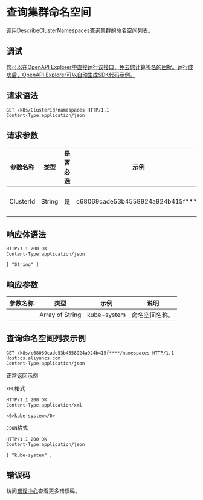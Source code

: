 # 查询集群命名空间

调用DescribeClusterNamespaces查询集群的命名空间列表。

## 调试

[您可以在OpenAPI Explorer中直接运行该接口，免去您计算签名的困扰。运行成功后，OpenAPI Explorer可以自动生成SDK代码示例。](https://api.aliyun.com/#product=CS&api=DescribeClusterNamespaces&type=ROA&version=2015-12-15)

## 请求语法

```
GET /k8s/ClusterId/namespaces HTTP/1.1
Content-Type:application/json
```

## 请求参数

|参数名称|类型|是否必选|示例|说明|
|----|--|----|--|--|
|ClusterId|String|是|c68069cade53b4558924a924b415f\*\*\*\*|集群ID。 |

## 响应体语法

```
HTTP/1.1 200 OK
Content-Type:application/json

[ "String" ]
```

## 响应参数

|参数名称|类型|示例|说明|
|----|--|--|--|
| |Array of String|kube-system|命名空间名称。 |

## 查询命名空间列表示例

```
GET /k8s/c68069cade53b4558924a924b415f****/namespaces HTTP/1.1
Host:cs.aliyuncs.com
Content-Type:application/json
```

正常返回示例

`XML`格式

```
HTTP/1.1 200 OK
Content-Type:application/xml

<0>kube-system</0>
```

`JSON`格式

```
HTTP/1.1 200 OK
Content-Type:application/json

[ "kube-system" ]
```

## 错误码

访问[错误中心](https://error-center.alibabacloud.com/status/product/CS)查看更多错误码。

